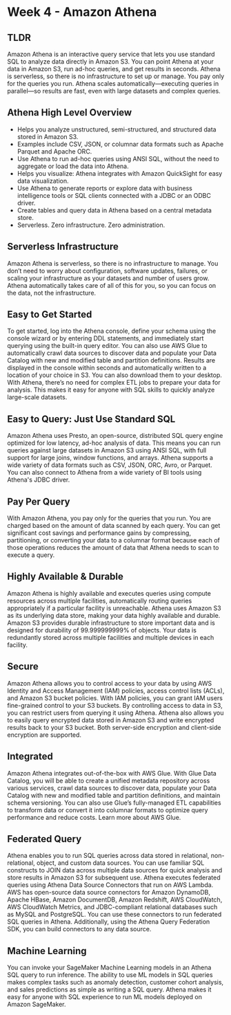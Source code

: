 # Week 4 - Amazon Athena

## TLDR

Amazon Athena is an interactive query service that lets you use standard SQL to analyze data directly in Amazon S3. You can point Athena at your data in Amazon S3, run ad-hoc queries, and get results in seconds. Athena is serverless, so there is no infrastructure to set up or manage. You pay only for the queries you run. Athena scales automatically—executing queries in parallel—so results are fast, even with large datasets and complex queries.

## Athena High Level Overview

- Helps you analyze unstructured, semi-structured, and structured data stored in Amazon S3.
- Examples include CSV, JSON, or columnar data formats such as Apache Parquet and Apache ORC.
- Use Athena to run ad-hoc queries using ANSI SQL, without the need to aggregate or load the data into Athena.
- Helps you visualize: Athena integrates with Amazon QuickSight for easy data visualization.
- Use Athena to generate reports or explore data with business intelligence tools or SQL clients connected with a JDBC or an ODBC driver.
- Create tables and query data in Athena based on a central metadata store.
- Serverless. Zero infrastructure. Zero administration.

## Serverless Infrastructure

Amazon Athena is serverless, so there is no infrastructure to manage. You don’t need to worry about configuration, software updates, failures, or scaling your infrastructure as your datasets and number of users grow. Athena automatically takes care of all of this for you, so you can focus on the data, not the infrastructure.

## Easy to Get Started

To get started, log into the Athena console, define your schema using the console wizard or by entering DDL statements, and immediately start querying using the built-in query editor. You can also use AWS Glue to automatically crawl data sources to discover data and populate your Data Catalog with new and modified table and partition definitions. Results are displayed in the console within seconds and automatically written to a location of your choice in S3. You can also download them to your desktop. With Athena, there’s no need for complex ETL jobs to prepare your data for analysis. This makes it easy for anyone with SQL skills to quickly analyze large-scale datasets.

## Easy to Query: Just Use Standard SQL

Amazon Athena uses Presto, an open-source, distributed SQL query engine optimized for low latency, ad-hoc analysis of data. This means you can run queries against large datasets in Amazon S3 using ANSI SQL, with full support for large joins, window functions, and arrays. Athena supports a wide variety of data formats such as CSV, JSON, ORC, Avro, or Parquet. You can also connect to Athena from a wide variety of BI tools using Athena's JDBC driver.

## Pay Per Query

With Amazon Athena, you pay only for the queries that you run. You are charged based on the amount of data scanned by each query. You can get significant cost savings and performance gains by compressing, partitioning, or converting your data to a columnar format because each of those operations reduces the amount of data that Athena needs to scan to execute a query.

## Highly Available & Durable

Amazon Athena is highly available and executes queries using compute resources across multiple facilities, automatically routing queries appropriately if a particular facility is unreachable. Athena uses Amazon S3 as its underlying data store, making your data highly available and durable. Amazon S3 provides durable infrastructure to store important data and is designed for durability of 99.999999999% of objects. Your data is redundantly stored across multiple facilities and multiple devices in each facility.

## Secure

Amazon Athena allows you to control access to your data by using AWS Identity and Access Management (IAM) policies, access control lists (ACLs), and Amazon S3 bucket policies. With IAM policies, you can grant IAM users fine-grained control to your S3 buckets. By controlling access to data in S3, you can restrict users from querying it using Athena. Athena also allows you to easily query encrypted data stored in Amazon S3 and write encrypted results back to your S3 bucket. Both server-side encryption and client-side encryption are supported.

## Integrated

Amazon Athena integrates out-of-the-box with AWS Glue. With Glue Data Catalog, you will be able to create a unified metadata repository across various services, crawl data sources to discover data, populate your Data Catalog with new and modified table and partition definitions, and maintain schema versioning. You can also use Glue’s fully-managed ETL capabilities to transform data or convert it into columnar formats to optimize query performance and reduce costs. Learn more about AWS Glue.

## Federated Query

Athena enables you to run SQL queries across data stored in relational, non-relational, object, and custom data sources. You can use familiar SQL constructs to JOIN data across multiple data sources for quick analysis and store results in Amazon S3 for subsequent use. Athena executes federated queries using Athena Data Source Connectors that run on AWS Lambda. AWS has open-source data source connectors for Amazon DynamoDB, Apache HBase, Amazon DocumentDB, Amazon Redshift, AWS CloudWatch, AWS CloudWatch Metrics, and JDBC-compliant relational databases such as MySQL and PostgreSQL. You can use these connectors to run federated SQL queries in Athena. Additionally, using the Athena Query Federation SDK, you can build connectors to any data source.

## Machine Learning

You can invoke your SageMaker Machine Learning models in an Athena SQL query to run inference. The ability to use ML models in SQL queries makes complex tasks such as anomaly detection, customer cohort analysis, and sales predictions as simple as writing a SQL query. Athena makes it easy for anyone with SQL experience to run ML models deployed on Amazon SageMaker.
